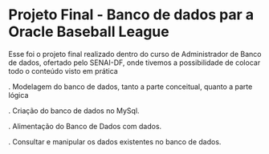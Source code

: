 # Projeto Final - Banco de dados par a Oracle Baseball League
<p>Esse foi o projeto final realizado dentro do curso de Administrador de Banco de dados, ofertado pelo SENAI-DF, onde tivemos a possibilidade de colocar todo o conteúdo visto em prática</p>
<p>. Modelagem do banco de dados, tanto a parte conceitual, quanto a parte lógica</p>
<p>. Criação do banco de dados no MySql.</p>
<p>. Alimentação do Banco de Dados com dados.</p>
<p>. Consultar e manipular os dados existentes no banco de dados.</p>
